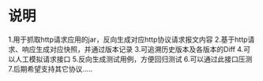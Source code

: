 #  说明
  1.用于抓取http请求应用的jar，反向生成对应http协议请求报文内容
  2.基于http请求、响应生成对应快照，并通过版本记录
  3.可追溯历史版本及各版本的Diff
  4.可以人工模拟请求接口
  5.反向生成测试用例，方便回归测试
  6.可以通过此接口压测
  7.后期希望支持其它协议.....
  
